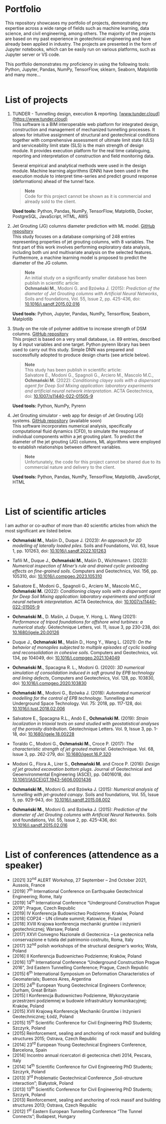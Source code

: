 # Portfolio
This repository showcases my portfolio of projects, demonstrating my expertise across a wide range of fields such as machine learning, data science, and civil engineering, among others. The majority of the projects are based on my past experience in geotechnical engineering and have already been applied in industry. The projects are presented in the form of Jupyter notebooks, which can be easily run on various platforms, such as Jupyter server or VS code.

This portfolio demonstrates my proficiency in using the following tools:
Python, Jupyter, Pandas, NumPy, TensorFlow, sklearn, Seaborn, Matplotlib and many more...
<br><br>

# List of projects

1. TUNDER - Tunnelling design, execution & reporting. [www.tunder.cloud](https://www.tunder.cloud)<br>
This software is a BIM interoperable web platform for integrated design, construction and management of mechanized tunnelling processes. It allows for intuitive assignment of structural and geotechnical conditions together with comprehensive assessment of ultimate limit state (ULS) and serviceability limit state (SLS) is the main strength of design module. It provides execution platform for the real time cataloguing, reporting and interpretation of construction and field monitoring data.<br>

   Several empirical and analytical methods were used in the design module. Machine learning algorithms (DNN) have been used in the execution module to interpret time-series and predict ground response (deformations) ahead of the tunnel face.

   > **Note**<br>
   > Code for this project cannot be shown as it is commercial and already sold to the client.

   **Used tools:** Python, Pandas, NumPy, TensorFlow, Matplotlib, Docker, PostgreSQL, JavaScript, HTML, AWS<br>

2. Jet Grouting (JG) columns diameter prediction with ML model. [GitHub repository](https://github.com/dzikmoch/Portfolio/tree/main/02_JG_diameter) <br>
This study focuses on a database comprising of 248 entries representing properties of jet grouting columns, with 8 variables. The first part of this work involves performing exploratory data analysis, including both uni and multivariate analysis on the selected features. Furthermore, a machine learning model is proposed to predict the diameter of the JG column.

   > **Note**<br>
   > An initial study on a significantly smaller database has been publish in scientific article:<br> **Ochmański M.**, Modoni G. and Bzówka J. (2015): *Prediction of the diameter of Jet Grouting columns with Artificial Neural Networks*, Soils and foundations, Vol. 55, Issue 2, pp. 425-436, doi: [10.1016/j.sandf.2015.02.016](https://doi.org/10.1016/j.sandf.2015.02.016)

   **Used tools:** Python, Jupyter, Pandas, NumPy, Tensorflow, Seaborn, Matplotlib<br>

3. Study on the role of polymer additive to increase strength of DSM columns. [GitHub repository](https://github.com/dzikmoch/Portfolio/tree/main/03_DSM_conditioning)<br>
This project is based on a very small database, i.e. 89 entries, described by 4 input variables and one target. Python pyrenn library has been used to carry out this study. Simple DNN was prepared and successflully adopted to produce design charts (see article below).

   > **Note**<br>
   > This study has been publish in scientific article:<br>
   Salvatore E., Modoni G., Spagnoli G., Arciero M., Mascolo M.C., **Ochmański M.** (2022): *Conditioning clayey soils with a dispersant agent for Deep Soil Mixing application: laboratory experiments and artificial neural network interpretation*. ACTA Geotechnica, doi: [10.1007/s11440-022-01505-9](https://doi.org/10.1007/s11440-022-01505-9)

   **Used tools:** Python, NumPy, Pyrenn<br>

4. Jet Grouting simulator - web app for design of Jet Grouting (JG) systems. [GitHub repository](https://github.com/dzikmoch/Portfolio/tree/main/04_JG_plant) (available soon)<br>
This software incorporates numerical analysis, specifically computational fluid dynamics (CFD), to simulate the response of individual components within a jet grouting plant. To predict the diameter of the jet grouting (JG) columns, ML algorithms were employed to establish relationships between different variables.<br>
   > **Note**<br>
   > Unfortunately, the code for this project cannot be shared due to its commercial nature and delivery to the client.

   **Used tools:** Python, Pandas, NumPy, TensorFlow, Matplotlib, JavaScript, HTML<br>

<br>

# List of scientific articles

I am author or co-author of more than 40 scientific articles from which the most significant are listed below.

* **Ochmański M.**, Mašín D., Duque J. (2023): *An approach for 2D modelling of laterally loaded piles*. Soils and Foundations, Vol. 63, Issue 1, pp. 101263, doi: [10.1016/j.sandf.2022.101263](https://doi.org/10.1016/j.sandf.2022.101263)

* Tafili M., Duque J., **Ochmański M.**, Mašín D., Wichtmann t. (2023): *Numerical inspection of Miner’s rule and drained cyclic preloading effects on fine-grained soils*. Computers and Geotechnics, Vol. 156, pp. 105310, doi: [10.1016/j.compgeo.2023.105310](https://doi.org/10.1016/j.compgeo.2023.105310)
* Salvatore E., Modoni G., Spagnoli G., Arciero M., Mascolo M.C., **Ochmański M.** (2022): *Conditioning clayey soils with a dispersant agent for Deep Soil Mixing application: laboratory experiments and artificial neural network interpretation*. ACTA Geotechnica, doi: [10.1007/s11440-022-01505-9](https://doi.org/10.1007/s11440-022-01505-9)
* **Ochmański M.**, D. Mašín, J. Duque, Y. Hong, L. Wang (2021): *Performance of tripod foundations for offshore wind turbines: a numerical study*. Géotechnique Letters, vol. 11, issue 3, pp 230-238, doi: [10.1680/jgele.20.00126](https://doi.org/10.1680/jgele.20.00126)
* Duque J., **Ochmański M.**, Mašín D., Hong Y., Wang L. (2021): *On the behavior of monopiles subjected to multiple episodes of cyclic loading and reconsolidation in cohesive soils*. Computers and Geotechnics, vol. 134, pp 104049, doi: [10.1016/j.compgeo.2021.104049](https://doi.org/10.1016/j.compgeo.2021.104049)
* **Ochmański M.**, Spacagna R. L., Modoni G. (2020): *3D numerical simulation of consolidation induced in soft ground by EPB technology and lining defects*, Computers and Geotechnics, Vol. 128, pp. 103830, doi: [10.1016/j.compgeo.2020.103830](https://doi.org/10.1016/j.compgeo.2020.103830)
* **Ochmański M.**, Modoni G., Bzówka J. (2018): *Automated numerical modelling for the control of EPB technology*. Tunnelling and Underground Space Technology. Vol. 75: 2018, pp. 117-128, doi: [10.1016/j.tust.2018.02.006](https://doi.org/10.1016/j.tust.2018.02.006)
* Salvatore E., Spacagna R.L., Andò E., **Ochmański M.** (2019): *Strain localization in triaxial tests on sand studied with geostatistical analyses of the porosity distribution*. Géotechnique Letters. Vol. 9, Issue 3, pp. 1-18, doi: [10.1680/jgele.18.00228](https://doi.org/10.1680/jgele.18.00228)
* Toraldo C., Modoni G., **Ochmański M.**, Croce P. (2017): *The characteristic strength of jet grouted material*. Géotechnique. Vol. 68, Issue 3, pp. 262-279, doi: [10.1680/jgeot.16.P.320](https://doi.org/10.1680/jgeot.16.P.320) 
* Modoni G., Flora A., Lirer S., **Ochmański M.** and Croce P. (2016): *Design of jet grouted excavation bottom plugs*. Journal of Geotechnical and Geoenvironmental Engineering (ASCE), pp. 04016018, doi: [10.1061/(ASCE)GT.1943-5606.0001436](https://doi.org/10.1061/(ASCE)GT.1943-5606.0001436)
* **Ochmański M.**, Modoni G. and Bzówka J. (2015): *Numerical analysis of tunnelling with jet-grouted canopy*. Soils and foundations, Vol. 55, Issue 5, pp. 929-943, doi: [10.1016/j.sandf.2015.08.002](https://doi.org/10.1016/j.sandf.2015.08.002)
* **Ochmański M.**, Modoni G. and Bzówka J. (2015): *Prediction of the diameter of Jet Grouting columns with Artificial Neural Networks*. Soils and foundations, Vol. 55, Issue 2, pp. 425-436, doi: [10.1016/j.sandf.2015.02.016](https://doi.org/10.1016/j.sandf.2015.02.016)

<br>

# List of conferences (attendence as a speaker)
* [2021] 32<sup>nd</sup> ALERT Workshop, 27 September – 2nd October 2021, Aussois, France
* [2019] 7<sup>th</sup> International Conference on Earthquake Geotechnical Engineering; Rome, Italy
* [2019] 14<sup>th</sup> International Conference “Underground Construction Prague 2019”; Prague, Czech Republic
* [2019] IV Konferencja Budownictwo Podziemne; Kraków, Poland
* [2018] COP24 - UN climate summit; Katowice, Poland
* [2018] XVIII Krajowa konferencja mechaniki gruntów i inżynierii geotechnicznej; Warsaw, Poland
* [2017] XXVI Convegno Nazionale di Geotecnica – La geotecnica nella conservazione e tutela del patrimonio costruito, Roma, Italy
* [2017] 32<sup>nd</sup> polish workshops of the structural designer’s works; Wisła, Poland
* [2016] II Konferencja Budownictwo Podziemne; Kraków, Poland
* [2016] 13<sup>th</sup> International Conference “Underground Construction Prague 2016”, 3rd Eastern Tunnelling Conference; Prague, Czech Republic
* [2015] 6<sup>th</sup> International Symposium on Deformation Characteristics of Geomaterials; Buenos Aires, Argentina
* [2015] 24<sup>th</sup> European Young Geotechnical Engineers Conference; Durham, Great Britain
* [2015] I Konferencja Budownictwo Podziemne, Wykorzystanie przestrzeni podziemnej w budowie infrastruktury komunikacyjnej; Kraków, Poland
* [2015] XVII Krajową Konferencję Mechaniki Gruntów i Inżynierii Geotechnicznej; Łódź, Poland
* [2015] 15<sup>th</sup> Scientific Conference for Civil Engineering PhD Students; Szczyrk, Poland
* [2015] Reinforcement, sealing and anchoring of rock massif and building structures 2015; Ostrava, Czech Republic
* [2014] 23<sup>rd</sup> European Young Geotechnical Engineers Conference, Barcelona, Spain
* [2014] Incontro annual ricercatori di geotecnica cheti 2014, Pescara, Italy
* [2014] 14<sup>th</sup> Scientific Conference for Civil Engineering PhD Students; Szczyrk, Poland
* [2013] 3<sup>rd</sup> Problematic Geotechnical Conference „Soil-structure interaction”; Białystok, Poland
* [2013] 13<sup>th</sup> Scientific Conference for Civil Engineering PhD Students; Szczyrk, Poland
* [2013] Reinforcement, sealing and anchoring of rock massif and building structures 2013; Ostrava, Czech Republic
* [2012] 1<sup>st</sup> Eastern European Tunnelling Conference “The Tunnel Connects”; Budapest, Hungary